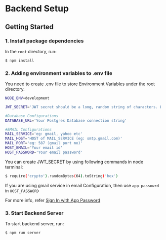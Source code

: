 # Backend Setup


## Getting Started


### 1. Install package dependencies

In the `root` directory, run:

```bash
$ npm install
```


### 2. Adding environment variables to .env file

You need to create .env file to store Environment Variables under the root directory.

```bash
NODE_ENV=development

JWT_SECRET='JWT secret should be a long, random string of characters. Longer secrets are generally more secure than shorter ones. '

#Database Configurations
DATABASE_URL='Your Postgres Database connection string'

#EMAIL Configurations
MAIL_SERVICE='eg: gmail, yahoo etc'
MAIL_HOST='HOST of MAIL_SERVICE (eg: smtp.gmail.com)'
MAIL_PORT='eg: 587 (gmail port no)'
HOST_EMAIL='Your email id'
HOST_PASSWORD='Your email password'
```

You can create JWT_SECRET by using following commands in node terminal:

```bash
$ require('crypto').randomBytes(64).toString('hex')
```

If you are using gmail service in email Configuration, then use `app passowrd` in `HOST_PASSWORD`

For more info, refer [Sign In with App Password](https://support.google.com/accounts/answer/185833?hl=en)


### 3. Start Backend Server

To start backend server, run: 

```bash
$ npm run server
```